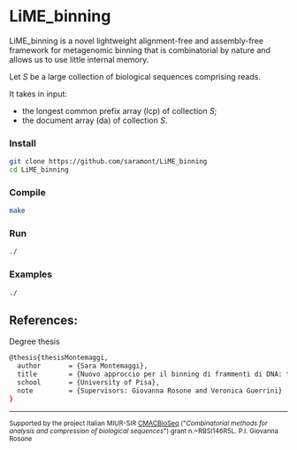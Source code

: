 # LiME_binning

LiME_binning is a novel lightweight alignment-free and assembly-free framework for metagenomic binning that is combinatorial by nature and allows us to use little internal memory. 

Let *S* be a large collection of biological sequences comprising reads.

It takes in input:
- the longest common prefix array (lcp) of collection *S*;
- the document array (da) of collection *S*.


### Install

```sh
git clone https://github.com/saramont/LiME_binning
cd LiME_binning
```

### Compile

```sh
make
```

### Run
```sh
./
```

### Examples
```sh
./
```


## References:

Degree thesis
```sh
@thesis{thesisMontemaggi,
  author       = {Sara Montemaggi}, 
  title        = {Nuovo approccio per il binning di frammenti di DNA: teoria ed esperimenti},
  school       = {University of Pisa},
  note         = {Supervisors: Giovanna Rosone and Veronica Guerrini}
}
```

---
<small> Supported by the project Italian MIUR-SIR [CMACBioSeq][240fb5f5] ("_Combinatorial methods for analysis and compression of biological sequences_") grant n.~RBSI146R5L. P.I. Giovanna Rosone</small>

[240fb5f5]: http://pages.di.unipi.it/rosone/CMACBioSeq.html
